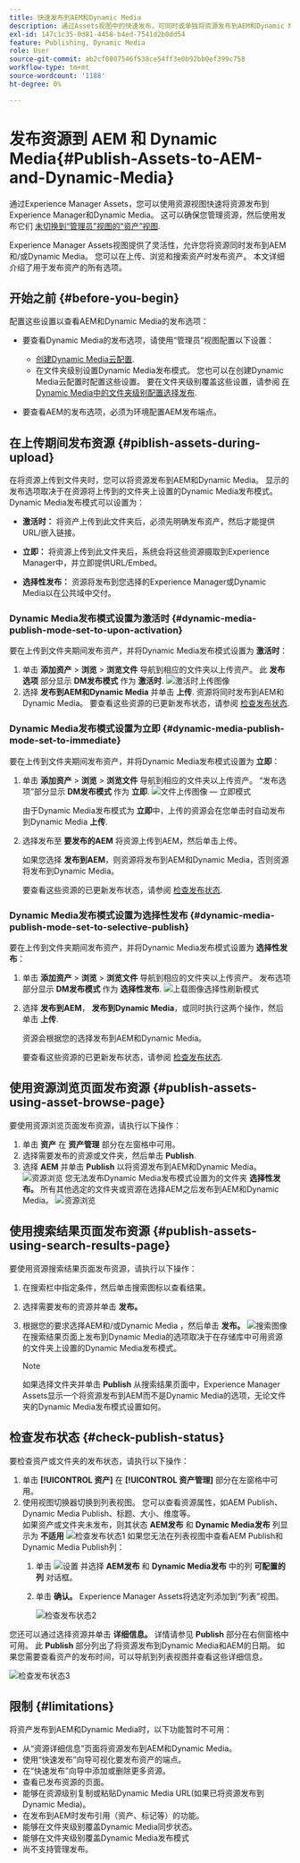 ```yaml
---
title: 快速发布到AEM和Dynamic Media
description: 通过Assets视图中的快速发布，可同时或单独将资源发布到AEM和Dynamic Media。 您可以选择资源和文件夹，然后选择发布到Dynamic Media或AEM。
exl-id: 147c1c35-0d81-4458-b4ed-7541d2b0dd54
feature: Publishing, Dynamic Media
role: User
source-git-commit: ab2cf8007546f538ce54ff3e0b92bb0ef399c758
workflow-type: tm+mt
source-wordcount: '1188'
ht-degree: 0%

---
```


# 发布资源到 AEM 和 Dynamic Media{#Publish-Assets-to-AEM-and-Dynamic-Media}

通过Experience Manager Assets，您可以使用资源视图快速将资源发布到Experience Manager和Dynamic Media。 这可以确保您管理资源，然后使用发布它们 [未切换到“管理员”视图的“资产”视图](/help/assets/overview.md##persona-based-experiences).

Experience Manager Assets视图提供了灵活性，允许您将资源同时发布到AEM和/或Dynamic Media。 您可以在上传、浏览和搜索资产时发布资产。 本文详细介绍了用于发布资产的所有选项。

## 开始之前 {#before-you-begin}

配置这些设置以查看AEM和Dynamic Media的发布选项：

* 要查看Dynamic Media的发布选项，请使用“管理员”视图配置以下设置：

   * [创建Dynamic Media云配置](/help/assets/dynamic-media/config-dm.md#configuring-dynamic-media-cloud-services).
   * 在文件夹级别设置Dynamic Media发布模式。 您也可以在创建Dynamic Media云配置时配置这些设置。 要在文件夹级别覆盖这些设置，请参阅 [在Dynamic Media中的文件夹级别配置选择发布](/help/assets/dynamic-media/selective-publishing.md).

* 要查看AEM的发布选项，必须为环境配置AEM发布端点。

## 在上传期间发布资源 {#piblish-assets-during-upload}

在将资源上传到文件夹时，您可以将资源发布到AEM和Dynamic Media。 显示的发布选项取决于在资源将上传到的文件夹上设置的Dynamic Media发布模式。 Dynamic Media发布模式可以设置为：

* **激活时：** 将资产上传到此文件夹后，必须先明确发布资产，然后才能提供URL/嵌入链接。

* **立即：** 将资源上传到此文件夹后，系统会将这些资源摄取到Experience Manager中，并立即提供URL/Embed。
* **选择性发布：** 资源将发布到您选择的Experience Manager或Dynamic Media以在公共域中交付。

### Dynamic Media发布模式设置为激活时 {#dynamic-media-publish-mode-set-to-upon-activation}

要在上传到文件夹期间发布资产，并将Dynamic Media发布模式设置为 **激活时**：

1. 单击 **添加资产** > **浏览** > **浏览文件** 导航到相应的文件夹以上传资产。 此 **发布选项** 部分显示 **DM发布模式** 作为 **激活时**.
   ![激活时上传图像](/help/assets/assets/upload-uactivation.svg)
2. 选择 **发布到AEM和Dynamic Media** 并单击 **上传**. 资源将同时发布到AEM和Dynamic Media。 要查看这些资源的已更新发布状态，请参阅 [检查发布状态](#check-publish-status).

### Dynamic Media发布模式设置为立即 {#dynamic-media-publish-mode-set-to-immediate}

要在上传到文件夹期间发布资产，并将Dynamic Media发布模式设置为 **立即**：

1. 单击 **添加资产** > **浏览** > **浏览文件** 导航到相应的文件夹以上传资产。 “发布选项”部分显示 **DM发布模式** 作为 **立即**.
   ![文件上传图像 — 立即模式](/help/assets/assets/resized-image-pdf-svg-new.svg)


   由于Dynamic Media发布模式为 **立即**&#x200B;中，上传的资源会在您单击时自动发布到Dynamic Media **上传**.

2. 选择发布至 **要发布的AEM** 将资源上传到AEM，然后单击上传。

   如果您选择 **发布到AEM**，则资源将发布到AEM和Dynamic Media，否则资源将发布到Dynamic Media。

   要查看这些资源的已更新发布状态，请参阅 [检查发布状态](#check-publish-status).

### Dynamic Media发布模式设置为选择性发布 {#dynamic-media-publish-mode-set-to-selective-publish}

要在上传到文件夹期间发布资产，并将Dynamic Media发布模式设置为 **选择性发布**：

1. 单击 **添加资产** > **浏览** > **浏览文件** 导航到相应的文件夹以上传资产。 发布选项部分显示 **DM发布模式** 作为 **选择性发布**.
   ![上载图像选择性刷新模式](/help/assets/assets/upload-selective.svg)

2. 选择 **发布到AEM**， **发布到Dynamic Media**，或同时执行这两个操作，然后单击 **上传**.

   资源会根据您的选择发布到AEM和Dynamic Media。

   要查看这些资源的已更新发布状态，请参阅 [检查发布状态](#check-publish-status).

## 使用资源浏览页面发布资源 {#publish-assets-using-asset-browse-page}

要使用资源浏览页面发布资源，请执行以下操作：

1. 单击 **资产** 在 **资产管理** 部分在左窗格中可用。
2. 选择需要发布的资源或文件夹，然后单击 **Publish**.
3. 选择 **AEM** 并单击 **Publish** 以将资源发布到AEM和Dynamic Media。
   ![资源浏览](/help/assets/assets/browse-uactivation-immediate.svg)
您无法发布Dynamic Media发布模式设置为的文件夹 **选择性发布。** 所有其他选定的文件夹或资源在选择AEM之后发布到AEM和Dynamic Media。
   ![资源浏览](/help/assets/assets/browse-selective123.svg)

## 使用搜索结果页面发布资源 {#publish-assets-using-search-results-page}

要使用资源搜索结果页面发布资源，请执行以下操作：

1. 在搜索栏中指定条件，然后单击搜索图标以查看结果。
2. 选择需要发布的资源并单击 **发布。**
3. 根据您的要求选择AEM和/或Dynamic Media ，然后单击 **发布。**
   ![搜索图像](/help/assets/assets/search-mode.svg)
在搜索结果页面上发布到Dynamic Media的选项取决于在存储库中可用资源的文件夹上设置的Dynamic Media发布模式。

   >[!NOTE]
   >
   >如果选择文件夹并单击 **Publish** 从搜索结果页面中，Experience Manager Assets显示一个将资源发布到AEM而不是Dynamic Media的选项，无论文件夹的Dynamic Media发布模式设置如何。

## 检查发布状态 {#check-publish-status}

要检查资产或文件夹的发布状态，请执行以下操作：

1. 单击 **[!UICONTROL 资产]** 在 **[!UICONTROL 资产管理]** 部分在左窗格中可用。
2. 使用视图切换器切换到列表视图。 您可以查看资源属性，如AEM Publish、Dynamic Media Publish、标题、大小、维度等。\
   如果资产或文件夹未发布，则其状态 **AEM发布** 和 **Dynamic Media发布** 列显示为 **不适用**
   ![检查发布状态1](/help/assets/assets/check-publish-status1.png)
如果您无法在列表视图中查看AEM Publish和Dynamic Media Publish列：
   1. 单击 ![设置](/help/assets/assets/settings-icon.svg) 并选择 **AEM发布** 和 **Dynamic Media发布** 中的列 **可配置的列** 对话框。
   2. 单击 **确认。** Experience Manager Assets将选定列添加到“列表”视图。

      ![检查发布状态2](/help/assets/assets/check-publish-status2.png)

您还可以通过选择资源并单击 **详细信息。** 详情请参见 **Publish** 部分在右侧窗格中可用。 此 **Publish** 部分列出了将资源发布到Dynamic Media和AEM的日期。 如果您需要查看资产的发布时间，可以导航到列表视图并查看这些详细信息。

![检查发布状态3](/help/assets/assets/check-publish-status3.png)

## 限制 {#limitations}

将资产发布到AEM和Dynamic Media时，以下功能暂时不可用：

* 从“资源详细信息”页面将资源发布到AEM和Dynamic Media。
* 使用“快速发布”向导可视化要发布资产的端点。
* 在“快速发布”向导中添加或删除更多资源。
* 查看已发布资源的页面。
* 能够在资源级别复制或粘贴Dynamic Media URL(如果已将资源发布到Dynamic Media)。
* 在发布到AEM时发布引用（资产、标记等）的功能。
* 能够在文件夹级别覆盖Dynamic Media同步状态。
* 能够在文件夹级别覆盖Dynamic Media发布模式
* 尚不支持管理发布。
